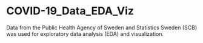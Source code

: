 # COVID-19_Data_EDA_Viz
Data from the Public Health Agency of Sweden and Statistics Sweden (SCB) was used for exploratory data analysis (EDA) and visualization. 
